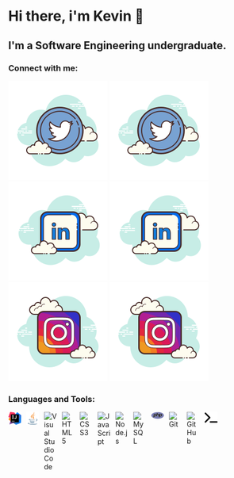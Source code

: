 # Hi there, i'm Kevin 👋 

## I'm a Software Engineering undergraduate. 

### Connect with me:

[![website](./img/twitter.svg)](https://twitter.com/kevin_brinsly#gh-light-mode-only)
[![website](./img/twitter.svg)](https://twitter.com/kevin_brinsly#gh-dark-mode-only)
&nbsp;&nbsp;
[![website](./img/linkedin.svg)](https://www.linkedin.com/in/kevin-brinsly-se/#gh-light-mode-only)
[![website](./img/linkedin.svg)](https://www.linkedin.com/in/kevin-brinsly-se/#gh-dark-mode-only)
&nbsp;&nbsp; 
[![website](./img/instagram.svg)](https://www.instagram.com/_kevin_brinsly_/#gh-light-mode-only)
[![website](./img/instagram.svg)](https://www.instagram.com/_kevin_brinsly_/#gh-dark-mode-only)

### Languages and Tools:

<img align="left" alt="Intellij" width="26px" src="img/Intellij.svg" style="padding-right:10px;" />

<img align="left" alt="java" width="26px" src="img/java.svg" style="padding-right:10px;" />

<img align="left" alt="Visual Studio Code" width="26px" src="https://cdn.jsdelivr.net/gh/devicons/devicon/icons/vscode/vscode-original.svg" style="padding-right:10px;" />

<img align="left" alt="HTML5" width="26px" src="https://cdn.jsdelivr.net/gh/devicons/devicon/icons/html5/html5-original.svg" style="padding-right:10px;" />

<img align="left" alt="CSS3" width="26px" src="https://cdn.jsdelivr.net/gh/devicons/devicon/icons/css3/css3-original.svg" style="padding-right:10px;" />

<img align="left" alt="JavaScript" width="26px" src="https://cdn.jsdelivr.net/gh/devicons/devicon/icons/javascript/javascript-original.svg" style="padding-right:10px;" />

<img align="left" alt="Node.js" width="26px" src="https://cdn.jsdelivr.net/gh/devicons/devicon/icons/nodejs/nodejs-original.svg" style="padding-right:10px;" />

<img align="left" alt="MySQL" width="26px" src="https://cdn.jsdelivr.net/gh/devicons/devicon/icons/mysql/mysql-original.svg" style="padding-right:10px;" />

<img align="left" alt="php" width="26px" src="img/php.svg" style="padding-right:10px;"/>

<img align="left" alt="Git" width="26px" src="https://cdn.jsdelivr.net/gh/devicons/devicon/icons/git/git-original.svg" style="padding-right:10px;" />

<img align="left" alt="GitHub" width="26px" src="https://user-images.githubusercontent.com/3369400/139447912-e0f43f33-6d9f-45f8-be46-2df5bbc91289.png" style="padding-right:10px;" />

<img align="left" alt="Terminal" width="26px" src="img/terminal.svg" />

<br />
<br />
